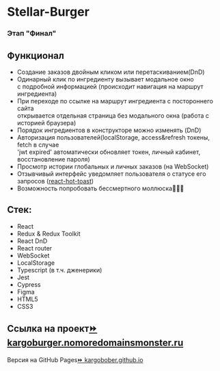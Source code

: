 # Stellar-Burger

### Этап "Финал"

## Функционал
* Создание заказов двойным кликом или перетаскиванием(DnD)
* Одинарный клик по ингредиенту вызывает модальное окно\
  с подробной информацией (происходит навигация на маршрут ингредиента)
* При переходе по ссылке на маршрут ингредиента с постороннего сайта\
  открывается отдельная страница без модального окна (работа с историей браузера)
* Порядок ингредиентов в конструкторе можно изменять (DnD)
* Авторизация пользователей(localStorage, access&refresh токены, fetch в случае\
  'jwt expired' автоматически обновляет токен, личный кабинет, восстановление пароля)
* Просмотр истории глобальных и личных заказов (на WebSocket)
* Отзывчивый интерфейс уведомляет пользователя о статусе его запросов ([react-hot-toast](https://github.com/timolins/react-hot-toast))
* Возможность попробовать бессмертного моллюска👾👾👾
  
## Стек:
* React
* Redux & Redux Toolkit
* React DnD
* React router
* WebSocket
* LocalStorage
* Typescript (в т.ч. дженерики)
* Jest
* Cypress
* Figma
* HTML5
* CSS3

## Cсылка на проект[⏩ kargoburger.nomoredomainsmonster.ru](https://kargoburger.nomoredomainsmonster.ru/)
Версия на GitHub Pages[⏩ kargobober.github.io](https://kargobober.github.io/react-stellar-burger/)

